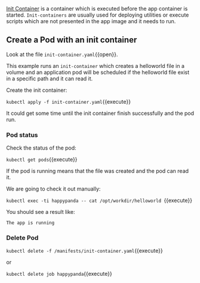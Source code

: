 [Init Container](https://kubernetes.io/docs/concepts/workloads/pods/init-containers/) is a container which is executed before the app container is started. `Init-containers` are usually used for deploying utilities or execute scripts which are not presented in the app image and it needs to run.

## Create a Pod with an init container

Look at the file `init-container.yaml`{{open}}. 

This example runs an `init-container` which creates a helloworld file in a volume and an application pod will be scheduled if the helloworld file exist in a specific path and it can read it.

Create the init container:

`kubectl apply -f init-container.yaml`{{execute}}

It could get some time until the init container finish successfully and the pod run.

### Pod status

Check the status of the pod:

`kubectl get pods`{{execute}}

If the pod is running means that the file was created and the pod can read it.

We are going to check it out manually:

`kubectl exec -ti happypanda -- cat /opt/workdir/helloworld `{{execute}}

You should see a result like:

`The app is running`

### Delete Pod

`kubectl delete -f /manifests/init-container.yaml`{{execute}}

or 

`kubectl delete job happypanda`{{execute}}